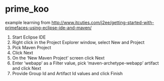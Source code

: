 # prime_koo
example learning from http://www.itcuties.com/j2ee/getting-started-with-primefaces-using-eclipse-ide-and-maven/

1. Start Eclipse IDE
2. Right click in the Project Explorer window, select New and Project
3. Pick Maven Project
4. Click Next
5. On the ‘New Maven Project’ screen click Next
6. Enter ‘webapp’ as a Filter value, pick ‘maven-archetype-webapp’ artifact and click Next
7. Provide Group Id and Artifact Id values and click Finish
